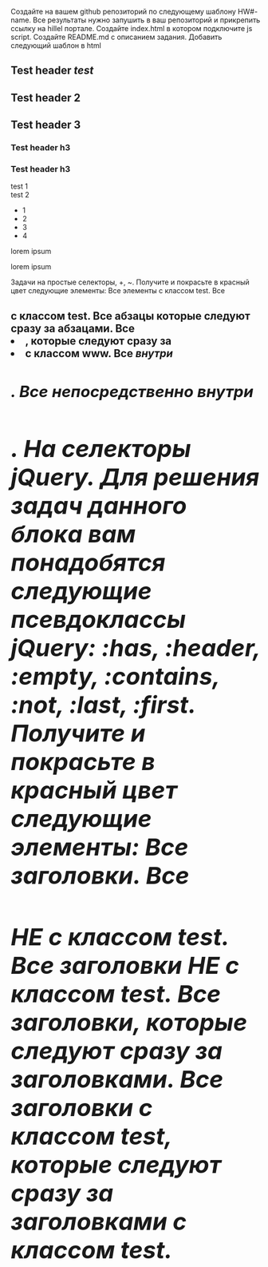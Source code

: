 Создайте на вашем github репозиторий по следующему шаблону HW#-name. Все результаты нужно запушить в ваш репозиторий и прикрепить ссылку на hillel портале.
Создайте index.html в котором подключите js script.
Создайте README.md с описанием задания.
Добавить следующий шаблон в html
<h2>Test header <i>test</i></h2>
<h2 class="test">Test header 2</h2>
<h2 class="test">Test header 3</h2>
<h3>Test header h3</h3>
<h3 class="test">Test header h3</h3>
<div class="test">test 1</div>
<div class="test">test 2</div>
<ul>
    <li>1</li>
    <li class="test">2</li>
    <li class="www">3</li>
    <li>4</li>
</ul>
<p>lorem ipsum </p><p>lorem ipsum</p>
Задачи на простые селекторы, +, ~. 
Получите и покрасьте в красный цвет следующие элементы:
Все элементы с классом test.
Все <h2> с классом test. 
Все абзацы которые следуют сразу за абзацами. 
Все <li>, которые следуют сразу за <li> с классом www.
Все <i> внутри <h2>.
Все <i> непосредственно внутри <h2>. 
На селекторы jQuery. 
Для решения задач данного блока вам понадобятся следующие псевдоклассы jQuery: :has, :header, :empty, :contains, :not, :last, :first.
Получите и покрасьте в красный цвет следующие элементы:
Все заголовки.
Все <h2> НЕ с классом test.
Все заголовки НЕ с классом test. 
Все заголовки, которые следуют сразу за заголовками. 
Все заголовки с классом test, которые следуют сразу за заголовками с классом test.
